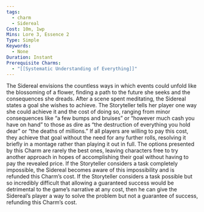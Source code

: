 ```yaml
---
tags:
  - charm
  - Sidereal
Cost: 10m, 1wp
Mins: Lore 3, Essence 2
Type: Simple
Keywords:
  - None
Duration: Instant
Prerequisite Charms:
  - "[[Systematic Understanding of Everything]]"
---
```

The Sidereal envisions the countless ways in which events could unfold like the blossoming of a flower, finding a path to the future she seeks and the consequences she dreads. After a scene spent meditating, the Sidereal states a goal she wishes to achieve. The Storyteller tells her player one way she could achieve it and the cost of doing so, ranging from minor consequences like “a few bumps and bruises” or “however much cash you have on hand” to those as dire as “the destruction of everything you hold dear” or “the deaths of millions.” If all players are willing to pay this cost, they achieve that goal without the need for any further rolls, resolving it briefly in a montage rather than playing it out in full. The options presented by this Charm are rarely the best ones, leaving characters free to try another approach in hopes of accomplishing their goal without having to pay the revealed price. If the Storyteller considers a task completely impossible, the Sidereal becomes aware of this impossibility and is refunded this Charm’s cost. If the Storyteller considers a task possible but so incredibly difficult that allowing a guaranteed success would be detrimental to the game’s narrative at any cost, then he can give the Sidereal’s player a way to solve the problem but not a guarantee of success, refunding this Charm’s cost.